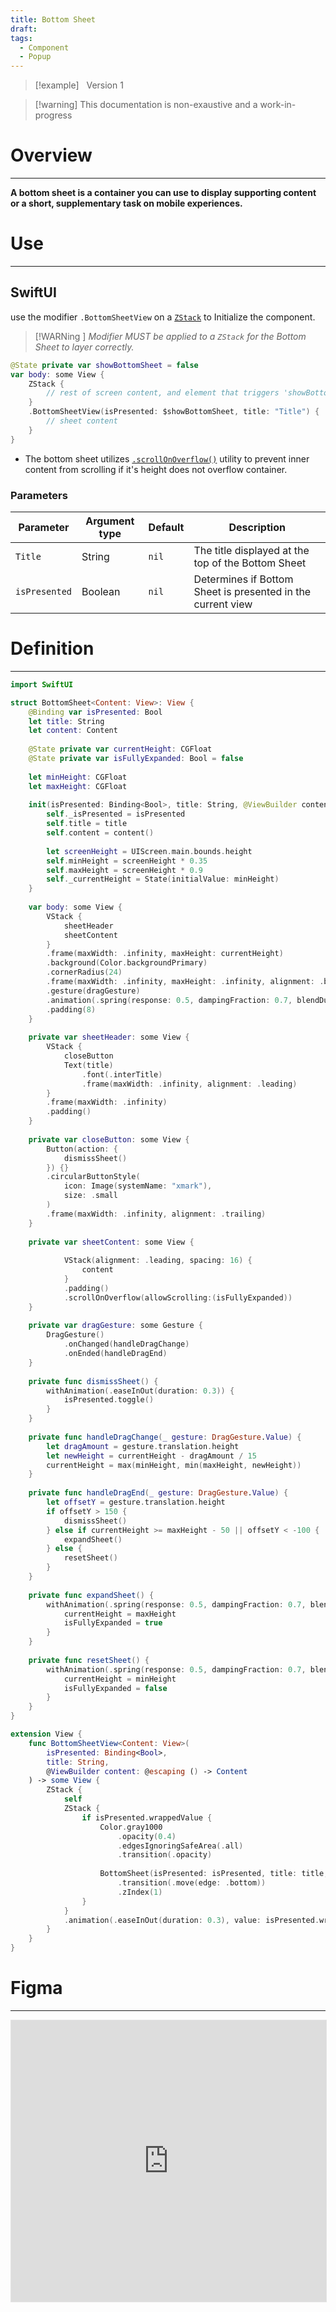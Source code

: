 ```yaml
---
title: Bottom Sheet
draft: 
tags:
  - Component
  - Popup
---
```

> [!example] &nbsp;&nbsp;Version 1

> [!warning] This documentation is non-exaustive and a work-in-progress

# Overview
---
**A bottom sheet is a container you can use to display supporting content or a short, supplementary task on mobile experiences.**
# Use

---
## SwiftUI

use the modifier `.BottomSheetView` on a [`ZStack`](https://developer.apple.com/documentation/swiftui/zstack) to Initialize the component.

> [!WARNing ] *Modifier MUST be applied to a `ZStack` for the Bottom Sheet to layer correctly.*

```swift title="SwiftUI"
@State private var showBottomSheet = false
var body: some View {
	ZStack {
		// rest of screen content, and element that triggers 'showBottomSheet'
	}
	.BottomSheetView(isPresented: $showBottomSheet, title: "Title") {
		// sheet content
	}
}
```

- The bottom sheet utilizes [`.scrollOnOverflow()`](scrollOnOverflow()) utility to prevent inner content from scrolling if it's height does not overflow container.

### Parameters

| Parameter     | Argument type | Default | Description                                                 |
| ------------- | ------------- | ------- | ----------------------------------------------------------- |
| `Title`       | String        | `nil`   | The title displayed at the top of the Bottom Sheet          |
| `isPresented` | Boolean       | `nil`   | Determines if Bottom Sheet is presented in the current view |

# Definition
---
```swift title="BottomSheet.swift"
import SwiftUI

struct BottomSheet<Content: View>: View {
    @Binding var isPresented: Bool
    let title: String
    let content: Content
    
    @State private var currentHeight: CGFloat
    @State private var isFullyExpanded: Bool = false
    
    let minHeight: CGFloat
    let maxHeight: CGFloat
    
    init(isPresented: Binding<Bool>, title: String, @ViewBuilder content: () -> Content) {
        self._isPresented = isPresented
        self.title = title
        self.content = content()
        
        let screenHeight = UIScreen.main.bounds.height
        self.minHeight = screenHeight * 0.35
        self.maxHeight = screenHeight * 0.9
        self._currentHeight = State(initialValue: minHeight)
    }
    
    var body: some View {
        VStack {
            sheetHeader
            sheetContent
        }
        .frame(maxWidth: .infinity, maxHeight: currentHeight)
        .background(Color.backgroundPrimary)
        .cornerRadius(24)
        .frame(maxWidth: .infinity, maxHeight: .infinity, alignment: .bottom)
        .gesture(dragGesture)
        .animation(.spring(response: 0.5, dampingFraction: 0.7, blendDuration: 0), value: currentHeight)
        .padding(8)
    }
    
    private var sheetHeader: some View {
        VStack {
            closeButton
            Text(title)
                .font(.interTitle)
                .frame(maxWidth: .infinity, alignment: .leading)
        }
        .frame(maxWidth: .infinity)
        .padding()
    }
    
    private var closeButton: some View {
        Button(action: {
            dismissSheet()
        }) {}
        .circularButtonStyle(
            icon: Image(systemName: "xmark"),
            size: .small
        )
        .frame(maxWidth: .infinity, alignment: .trailing)
    }
    
    private var sheetContent: some View {
        
            VStack(alignment: .leading, spacing: 16) {
                content
            }
            .padding()
            .scrollOnOverflow(allowScrolling:(isFullyExpanded))
    }
    
    private var dragGesture: some Gesture {
        DragGesture()
            .onChanged(handleDragChange)
            .onEnded(handleDragEnd)
    }
    
    private func dismissSheet() {
        withAnimation(.easeInOut(duration: 0.3)) {
            isPresented.toggle()
        }
    }
    
    private func handleDragChange(_ gesture: DragGesture.Value) {
        let dragAmount = gesture.translation.height
        let newHeight = currentHeight - dragAmount / 15
        currentHeight = max(minHeight, min(maxHeight, newHeight))
    }
    
    private func handleDragEnd(_ gesture: DragGesture.Value) {
        let offsetY = gesture.translation.height
        if offsetY > 150 {
            dismissSheet()
        } else if currentHeight >= maxHeight - 50 || offsetY < -100 {
            expandSheet()
        } else {
            resetSheet()
        }
    }
    
    private func expandSheet() {
        withAnimation(.spring(response: 0.5, dampingFraction: 0.7, blendDuration: 0)) {
            currentHeight = maxHeight
            isFullyExpanded = true
        }
    }
    
    private func resetSheet() {
        withAnimation(.spring(response: 0.5, dampingFraction: 0.7, blendDuration: 0)) {
            currentHeight = minHeight
            isFullyExpanded = false
        }
    }
}

extension View {
    func BottomSheetView<Content: View>(
        isPresented: Binding<Bool>,
        title: String,
        @ViewBuilder content: @escaping () -> Content
    ) -> some View {
        ZStack {
            self
            ZStack {
                if isPresented.wrappedValue {
                    Color.gray1000
                        .opacity(0.4)
                        .edgesIgnoringSafeArea(.all)
                        .transition(.opacity)
                    
                    BottomSheet(isPresented: isPresented, title: title, content: content)
                        .transition(.move(edge: .bottom))
                        .zIndex(1)
                }
            }
            .animation(.easeInOut(duration: 0.3), value: isPresented.wrappedValue)
        }
    }
}

```
# Figma
---

 <iframe style="border: 1px solid rgba(0, 0, 0, 0.1);" width="100%" height="450" src="https://www.figma.com/embed?embed_host=share&url=https%3A%2F%2Fwww.figma.com%2Fdesign%2FYdYApHlAjaKaJwv7ogVBoy%2FFaaviator-Design-System-(v1)%3Fnode-id%3D2903-632%26t%3DCJuV3vJs6YRqidJ3-1" allowfullscreen></iframe> 